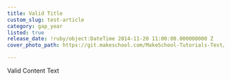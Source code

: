 ```yaml
---
title: Valid Title
custom_slug: test-article
category: gap_year
listed: true
release_date: !ruby/object:DateTime 2014-11-20 11:00:00.000000000 Z
cover_photo_path: https://git.makeschool.com/MakeSchool-Tutorials-Test/News_Tests/7edb9ec25e40a7eca133a6aa6d7e174aae54156b//3ae6b28e-e4fb-4f2c-af3b-515fcc7ada0a/cover_photo.jpeg

---
```

Valid Content Text